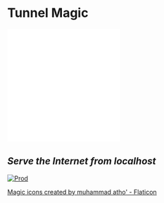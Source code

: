 # Tunnel Magic

![Logo](assets/logo-256x256.png)

## *Serve the Internet from localhost*

[![Prod](https://github.com/tunnelmagic/tunnelmagic/actions/workflows/prod.yml/badge.svg)](https://github.com/tunnelmagic/tunnelmagic/actions/workflows/prod.yml)

<a href="https://www.flaticon.com/free-icons/magic" title="magic icons">Magic icons created by muhammad atho' - Flaticon</a>
